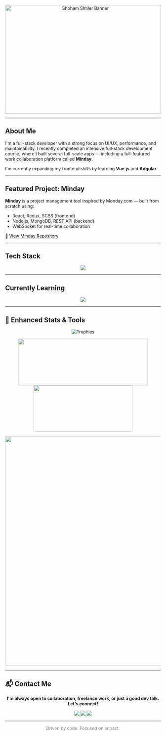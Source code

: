 <p align="center">
  <img src="https://res.cloudinary.com/drx3ncwmd/image/upload/v1752524534/Copilot_20250714_230521_1_oqpisp.png" alt="Shoham Shtiler Banner" height="350" width=100%  />
</p>

---

## About Me

I'm a full-stack developer with a strong focus on UI/UX, performance, and maintainability. I recently completed an intensive full-stack development course, where I built several full-scale apps — including a full-featured work collaboration platform called **Minday**.

I'm currently expanding my frontend skills by learning **Vue.js** and **Angular**.

---

## Featured Project: Minday

**Minday** is a project management tool inspired by Monday.com — built from scratch using:
- React, Redux, SCSS (frontend)
- Node.js, MongoDB, REST API (backend)
- WebSocket for real-time collaboration

🔗 [View Minday Repository](https://github.com/shohamshtiler/minday)

---

## Tech Stack

<p align="center">
  <img src="https://skillicons.dev/icons?i=react,redux,vite,nodejs,mongodb,scss,js,html,css,git,github,vscode,postman" />
</p>

---

## Currently Learning

<p align="center">
  <img src="https://skillicons.dev/icons?i=vue,angular" />
</p>

---

## 🧠 Enhanced Stats & Tools

<p align="center">
  <!-- Minimal trophy set (only meaningful ones) -->
  <img src="https://github-trophies.vercel.app/?username=shohamshtiler&theme=onedark&no-frame=true&no-bg=true&margin-w=15&column=3&title=Commits,Repositories,Followers" alt="Trophies" />
</p>

<p align="center">
  <!-- GitHub contribution + language stats -->
  <img src="https://github-readme-stats.vercel.app/api?username=shohamshtiler&show_icons=true&count_private=true&theme=tokyonight&hide_border=true&hide=stars" width="420" height="150" />
  <img src="https://github-readme-stats.vercel.app/api/top-langs/?username=shohamshtiler&layout=compact&theme=tokyonight&hide_border=true" width="320" height="150" />
</p>

<p align="center">
  <!-- Streak widget -->
  <img src="https://github-readme-streak-stats-eight.vercel.app/?user=shohamshtiler&theme=tokyonight&hide_border=true" width="740" />
</p>

---

## 📬 Contact Me

<p align="center">
  <strong>I'm always open to collaboration, freelance work, or just a good dev talk. Let's connect!</strong>
</p>

<p align="center">
  <a href="https://www.linkedin.com/in/shohamshtiler" target="_blank">
    <img src="https://img.shields.io/badge/LinkedIn-0077B5?style=for-the-badge&logo=linkedin&logoColor=white" />
  </a>
  <a href="mailto:shtilershoham@gmail.com">
    <img src="https://img.shields.io/badge/Gmail-D14836?style=for-the-badge&logo=gmail&logoColor=white" />
  </a>
  <a href="https://github.com/shohamshtiler" target="_blank">
    <img src="https://img.shields.io/badge/GitHub-181717?style=for-the-badge&logo=github&logoColor=white" />
  </a>
</p>

---

<p align="center" style="color: gray">
  Driven by code. Focused on impact.
</p>
